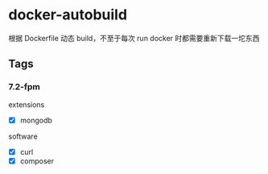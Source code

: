 # docker-autobuild
根据 Dockerfile 动态 build，不至于每次 run docker 时都需要重新下载一坨东西


## Tags

### 7.2-fpm

extensions
- [x] mongodb

software
- [x] curl
- [x] composer
